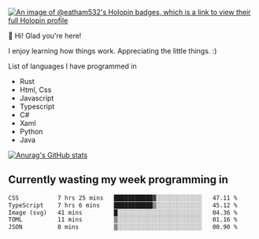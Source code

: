 [![An image of @eatham532's Holopin badges, which is a link to view their full Holopin profile](https://holopin.me/eatham532)](https://holopin.io/@eatham532)


👋 Hi! Glad you're here!

I enjoy learning how things work. Appreciating the little things. :)


List of languages I have programmed in
- Rust
- Html, Css
- Javascript
- Typescript
- C#
- Xaml
- Python
- Java

[![Anurag's GitHub stats](https://github-readme-stats.vercel.app/api?username=Eatham532&theme=dark)](https://github.com/anuraghazra/github-readme-stats)


## Currently wasting my week programming in
<!--START_SECTION:waka-->

```txt
CSS           7 hrs 25 mins   ███████████▓░░░░░░░░░░░░░   47.11 %
TypeScript    7 hrs 6 mins    ███████████▒░░░░░░░░░░░░░   45.12 %
Image (svg)   41 mins         █░░░░░░░░░░░░░░░░░░░░░░░░   04.36 %
TOML          11 mins         ▒░░░░░░░░░░░░░░░░░░░░░░░░   01.16 %
JSON          8 mins          ▒░░░░░░░░░░░░░░░░░░░░░░░░   00.90 %
```

<!--END_SECTION:waka-->
